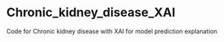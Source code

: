 # Chronic_kidney_disease_XAI
Code for Chronic kidney disease with XAI for model prediction explanation
